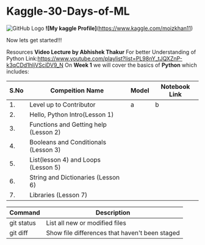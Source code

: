 # Kaggle-30-Days-of-ML
![GitHub Logo](/kaggle.jpg)
**![My kaggle Profile]**(https://www.kaggle.com/moizkhan11)

Now lets get started!!!

Resources **Video Lecture by Abhishek Thakur** For better Understanding of Python Link:https://www.youtube.com/playlist?list=PL98nY_tJQXZnP-k3qCDd1hljVSciDV9_N
On **Week 1** we will cover the basics of **Python** which includes:

| **S.No** | **Compeition Name** | **Model** | **Notebook Link** |
| ------------ | ------------- | ------------ | -------------|
| 1. | Level up to Contributor | a | b |
2. | Hello, Python Intro(Lesson 1)
3. | Functions and Getting help (Lesson 2)
4. | Booleans and Conditionals (Lesson 3)
5. | List(lesson 4) and Loops (Lesson 5)
6. | String and Dictionaries (Lesson 6)
7. | Libraries (Lesson 7)

| Command | Description |
| --- | --- |
| git status | List all new or modified files |
| git diff | Show file differences that haven't been staged |
